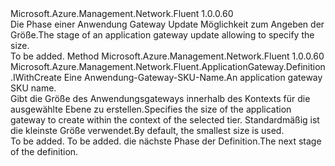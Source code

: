 <Type Name="IWithSize" FullName="Microsoft.Azure.Management.Network.Fluent.ApplicationGateway.Definition.IWithSize">
  <TypeSignature Language="C#" Value="public interface IWithSize" />
  <TypeSignature Language="ILAsm" Value=".class public interface auto ansi abstract IWithSize" />
  <TypeSignature Language="DocId" Value="T:Microsoft.Azure.Management.Network.Fluent.ApplicationGateway.Definition.IWithSize" />
  <TypeSignature Language="VB.NET" Value="Public Interface IWithSize" />
  <TypeSignature Language="F#" Value="type IWithSize = interface" />
  <AssemblyInfo>
    <AssemblyName>Microsoft.Azure.Management.Network.Fluent</AssemblyName>
    <AssemblyVersion>1.0.0.60</AssemblyVersion>
  </AssemblyInfo>
  <Interfaces />
  <Docs>
    <summary>
            <span data-ttu-id="6318c-101">Die Phase einer Anwendung Gateway Update Möglichkeit zum Angeben der Größe.</span><span class="sxs-lookup"><span data-stu-id="6318c-101">The stage of an application gateway update allowing to specify the size.</span></span>
            </summary>
    <remarks>To be added.</remarks>
  </Docs>
  <Members>
    <Member MemberName="WithSize">
      <MemberSignature Language="C#" Value="public Microsoft.Azure.Management.Network.Fluent.ApplicationGateway.Definition.IWithCreate WithSize (Microsoft.Azure.Management.Network.Fluent.Models.ApplicationGatewaySkuName size);" />
      <MemberSignature Language="ILAsm" Value=".method public hidebysig newslot virtual instance class Microsoft.Azure.Management.Network.Fluent.ApplicationGateway.Definition.IWithCreate WithSize(class Microsoft.Azure.Management.Network.Fluent.Models.ApplicationGatewaySkuName size) cil managed" />
      <MemberSignature Language="DocId" Value="M:Microsoft.Azure.Management.Network.Fluent.ApplicationGateway.Definition.IWithSize.WithSize(Microsoft.Azure.Management.Network.Fluent.Models.ApplicationGatewaySkuName)" />
      <MemberSignature Language="VB.NET" Value="Public Function WithSize (size As ApplicationGatewaySkuName) As IWithCreate" />
      <MemberSignature Language="F#" Value="abstract member WithSize : Microsoft.Azure.Management.Network.Fluent.Models.ApplicationGatewaySkuName -&gt; Microsoft.Azure.Management.Network.Fluent.ApplicationGateway.Definition.IWithCreate" Usage="iWithSize.WithSize size" />
      <MemberType>Method</MemberType>
      <AssemblyInfo>
        <AssemblyName>Microsoft.Azure.Management.Network.Fluent</AssemblyName>
        <AssemblyVersion>1.0.0.60</AssemblyVersion>
      </AssemblyInfo>
      <ReturnValue>
        <ReturnType>Microsoft.Azure.Management.Network.Fluent.ApplicationGateway.Definition.IWithCreate</ReturnType>
      </ReturnValue>
      <Parameters>
        <Parameter Name="size" Type="Microsoft.Azure.Management.Network.Fluent.Models.ApplicationGatewaySkuName" />
      </Parameters>
      <Docs>
        <param name="size"><span data-ttu-id="6318c-102">Eine Anwendung-Gateway-SKU-Name.</span><span class="sxs-lookup"><span data-stu-id="6318c-102">An application gateway SKU name.</span></span></param>
        <summary>
            <span data-ttu-id="6318c-103">Gibt die Größe des Anwendungsgateways innerhalb des Kontexts für die ausgewählte Ebene zu erstellen.</span><span class="sxs-lookup"><span data-stu-id="6318c-103">Specifies the size of the application gateway to create within the context of the selected tier.</span></span>
            <span data-ttu-id="6318c-104">Standardmäßig ist die kleinste Größe verwendet.</span><span class="sxs-lookup"><span data-stu-id="6318c-104">By default, the smallest size is used.</span></span>
            </summary>
        <returns>To be added.</returns>
        <remarks>To be added.</remarks>
        <return><span data-ttu-id="6318c-105">die nächste Phase der Definition.</span><span class="sxs-lookup"><span data-stu-id="6318c-105">The next stage of the definition.</span></span></return>
      </Docs>
    </Member>
  </Members>
</Type>